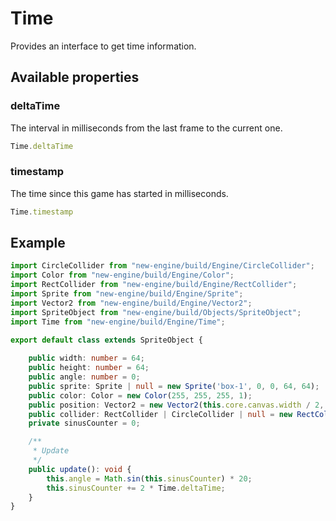 # Time
Provides an interface to get time information.

## Available properties
### deltaTime
The interval in milliseconds from the last frame to the current one.
```typescript
Time.deltaTime
```

### timestamp
The time since this game has started in milliseconds.
```typescript
Time.timestamp
```

## Example
```typescript
import CircleCollider from "new-engine/build/Engine/CircleCollider";
import Color from "new-engine/build/Engine/Color";
import RectCollider from "new-engine/build/Engine/RectCollider";
import Sprite from "new-engine/build/Engine/Sprite";
import Vector2 from "new-engine/build/Engine/Vector2";
import SpriteObject from "new-engine/build/Objects/SpriteObject";
import Time from "new-engine/build/Engine/Time";

export default class extends SpriteObject {
    
    public width: number = 64;
    public height: number = 64;
    public angle: number = 0;
    public sprite: Sprite | null = new Sprite('box-1', 0, 0, 64, 64);
    public color: Color = new Color(255, 255, 255, 1);
    public position: Vector2 = new Vector2(this.core.canvas.width / 2, this.core.canvas.height / 2);
    public collider: RectCollider | CircleCollider | null = new RectCollider(new Vector2(64, 64), new Vector2(-32, -32));
    private sinusCounter = 0;

    /**
     * Update
     */
    public update(): void {
        this.angle = Math.sin(this.sinusCounter) * 20;
        this.sinusCounter += 2 * Time.deltaTime;
    }
}
```